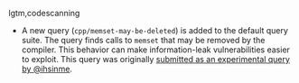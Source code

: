 lgtm,codescanning
* A new query (`cpp/memset-may-be-deleted`) is added to the default query suite. The query finds calls to `memset` that may be removed by the compiler. This behavior can make information-leak vulnerabilities easier to exploit. This query was originally [submitted as an experimental query by @ihsinme](https://github.com/github/codeql/pull/4953).
